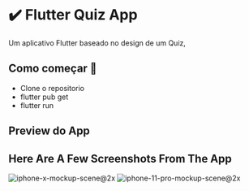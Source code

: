 # ✔️ Flutter Quiz App

Um aplicativo Flutter baseado no design de um Quiz,

## Como começar 🚀

- Clone o repositorio
- flutter pub get
- flutter run 

## Preview do App

## Here Are A Few Screenshots From The App
![iphone-x-mockup-scene@2x](https://user-images.githubusercontent.com/75843138/102559265-02581880-4102-11eb-993a-7874adc2661d.png)
![iphone-11-pro-mockup-scene@2x](https://user-images.githubusercontent.com/75843138/102559270-07b56300-4102-11eb-91fd-99f37a4f3960.png)

